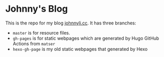# Johnny's Blog 

This is the repo for my blog [johnnyli.cc](https://johnnyli.cc). It has three branches: 
- `master` is for resource files.
- `gh-pages` is for static webpages which are generated by Hugo GitHub Actions from `matser`
- `hexo-gh-page` is my old static webpages that generated by Hexo

